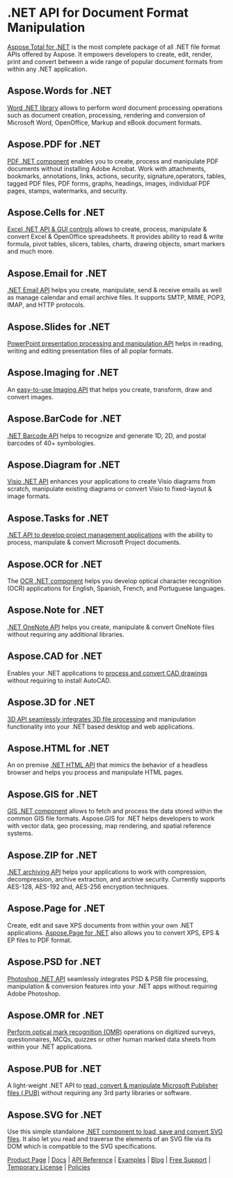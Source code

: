 # .NET API for Document Format Manipulation

[Aspose.Total for .NET](https://products.aspose.com/total/net) is the most complete package of all .NET file format APIs offered by Aspose. It empowers developers to create, edit, render, print and convert between a wide range of popular document formats from within any .NET application.

## Aspose.Words for .NET

[Word .NET library](https://products.aspose.com/total/net) allows to perform word document processing operations such as document creation, processing, rendering and conversion of Microsoft Word, OpenOffice, Markup and eBook document formats.

## Aspose.PDF for .NET

[PDF .NET component](https://products.aspose.com/pdf/net) enables you to create, process and manipulate PDF documents without installing Adobe Acrobat. Work with attachments, bookmarks, annotations, links, actions, security, signature,operators, tables, tagged PDF files, PDF forms, graphs, headings, images, individual PDF pages, stamps, watermarks, and security.

## Aspose.Cells for .NET

[Excel .NET API & GUI controls](https://products.aspose.com/cells/net) allows to create, process, manipulate & convert Excel & OpenOffice spreadsheets. It provides ability to read & write formula, pivot tables, slicers, tables, charts, drawing objects, smart markers and much more.

## Aspose.Email for .NET

[.NET Email API](https://products.aspose.com/email/net) helps you create, manipulate, send & receive emails as well as manage calendar and email archive files. It supports SMTP, MIME, POP3, IMAP, and HTTP protocols.

## Aspose.Slides for .NET

[PowerPoint presentation processing and manipulation API](https://products.aspose.com/slides/net) helps in reading, writing and editing presentation files of all poplar formats.

## Aspose.Imaging for .NET

An [easy-to-use Imaging API](https://products.aspose.com/imaging/net) that helps you create, transform, draw and convert images.

## Aspose.BarCode for .NET

[.NET Barcode API](https://products.aspose.com/imaging/net) helps to recognize and generate 1D, 2D, and postal barcodes of 40+ symbologies.

## Aspose.Diagram for .NET

[Visio .NET API](https://products.aspose.com/diagram/net) enhances your applications to create Visio diagrams from scratch, manipulate existing diagrams or convert Visio to fixed-layout & image formats.

## Aspose.Tasks for .NET

[.NET API to develop project management applications](https://products.aspose.com/tasks/net) with the ability to process, manipulate & convert Microsoft Project documents.

## Aspose.OCR for .NET

The [OCR .NET component](https://products.aspose.com/ocr/net) helps you develop optical character recognition (OCR) applications for English, Spanish, French, and Portuguese languages.

## Aspose.Note for .NET

[.NET OneNote API](https://products.aspose.com/note/net) helps you create, manipulate & convert OneNote files without requiring any additional libraries.

## Aspose.CAD for .NET

Enables your .NET applications to [process and convert CAD drawings](https://products.aspose.com/cad/net) without requiring to install AutoCAD.

## Aspose.3D for .NET

[3D API seamlessly integrates 3D file processing](https://products.aspose.com/3d/net) and manipulation functionality into your .NET based desktop and web applications.

## Aspose.HTML for .NET

An on premise [.NET HTML API](https://products.aspose.com/html/net) that mimics the behavior of a headless browser and helps you process and manipulate HTML pages.

## Aspose.GIS for .NET

[GIS .NET component](https://products.aspose.com/gis/net) allows to fetch and process the data stored within the common GIS file formats. Aspose.GIS for .NET helps developers to work with vector data, geo processing, map rendering, and spatial reference systems. 

## Aspose.ZIP for .NET

[.NET archiving API](https://products.aspose.com/zip/net) helps your applications to work with compression, decompression, archive extraction, and archive security. Currently supports AES-128, AES-192 and, AES-256 encryption techniques.

## Aspose.Page for .NET

Create, edit and save XPS documents from within your own .NET applications. [Aspose.Page for .NET](https://products.aspose.com/page/net) also allows you to convert XPS, EPS & EP files to PDF format.

## Aspose.PSD for .NET

[Photoshop .NET API](https://products.aspose.com/psd/net) seamlessly integrates PSD & PSB file processing, manipulation & conversion features into your .NET apps without requiring Adobe Photoshop.

## Aspose.OMR for .NET

[Perform optical mark recognition (OMR)](https://products.aspose.com/omr/net) operations on digitized surveys, questionnaires, MCQs, quizzes or other human marked data sheets from within your .NET applications.

## Aspose.PUB for .NET

A light-weight .NET API to [read, convert & manipulate Microsoft Publisher files (.PUB)](https://products.aspose.com/pub/net) without requiring any 3rd party libraries or software.

## Aspose.SVG for .NET

Use this simple standalone [.NET component to load, save and convert SVG files](https://products.aspose.com/svg/net). It also let you read and traverse the elements of an SVG file via its DOM which is compatible to the SVG specifications.

[Product Page](https://products.aspose.com/total/net) | [Docs](https://docs.aspose.com/display/totalnet/Home) | [API Reference](https://apireference.aspose.com/) | [Examples](http://aspose.github.io) | [Blog](https://blog.aspose.com/category/total/) | [Free Support](https://forum.aspose.com/) | [Temporary License](https://purchase.aspose.com/temporary-license) | [Policies](https://purchase.aspose.com/policies)
